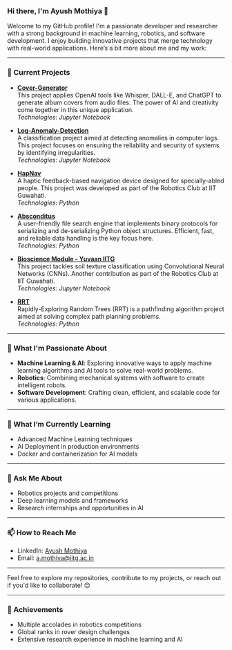 ### Hi there, I'm Ayush Mothiya 👋

Welcome to my GitHub profile! I'm a passionate developer and researcher with a strong background in machine learning, robotics, and software development. I enjoy building innovative projects that merge technology with real-world applications. Here’s a bit more about me and my work:

---

### 🔭 Current Projects

- **[Cover-Generator](https://github.com/ayushmothiya/Cover-Generator)**  
  This project applies OpenAI tools like Whisper, DALL-E, and ChatGPT to generate album covers from audio files. The power of AI and creativity come together in this unique application.  
  *Technologies: Jupyter Notebook*

- **[Log-Anomaly-Detection](https://github.com/ayushmothiya/Log-Anomaly-Detection)**  
  A classification project aimed at detecting anomalies in computer logs. This project focuses on ensuring the reliability and security of systems by identifying irregularities.  
  *Technologies: Jupyter Notebook*

- **[HapNav](https://github.com/ayushmothiya/Robotics-Club-IITG/HapNav)**  
  A haptic feedback-based navigation device designed for specially-abled people. This project was developed as part of the Robotics Club at IIT Guwahati.  
  *Technologies: Python*

- **[Absconditus](https://github.com/ayushmothiya/Absconditus)**  
  A user-friendly file search engine that implements binary protocols for serializing and de-serializing Python object structures. Efficient, fast, and reliable data handling is the key focus here.  
  *Technologies: Python*

- **[Bioscience Module - Yuvaan IITG](https://github.com/ayushmothiya/Robotics-Club-IITG/Bioscience-Module-YuvaanIITG)**  
  This project tackles soil texture classification using Convolutional Neural Networks (CNNs). Another contribution as part of the Robotics Club at IIT Guwahati.  
  *Technologies: Jupyter Notebook*

- **[RRT](https://github.com/ayushmothiya/RRT)**  
  Rapidly-Exploring Random Trees (RRT) is a pathfinding algorithm project aimed at solving complex path planning problems.  
  *Technologies: Python*

---

### 🚀 What I'm Passionate About

- **Machine Learning & AI**: Exploring innovative ways to apply machine learning algorithms and AI tools to solve real-world problems.
- **Robotics**: Combining mechanical systems with software to create intelligent robots.
- **Software Development**: Crafting clean, efficient, and scalable code for various applications.

---

### 🌱 What I’m Currently Learning

- Advanced Machine Learning techniques
- AI Deployment in production environments
- Docker and containerization for AI models

---

### 💬 Ask Me About

- Robotics projects and competitions
- Deep learning models and frameworks
- Research internships and opportunities in AI

---

### 📫 How to Reach Me

- LinkedIn: [Ayush Mothiya](https://www.linkedin.com/in/ayush-mothiya/)
- Email: a.mothiya@iitg.ac.in

---

Feel free to explore my repositories, contribute to my projects, or reach out if you'd like to collaborate! 😊

---

### 🌟 Achievements

- Multiple accolades in robotics competitions
- Global ranks in rover design challenges
- Extensive research experience in machine learning and AI
